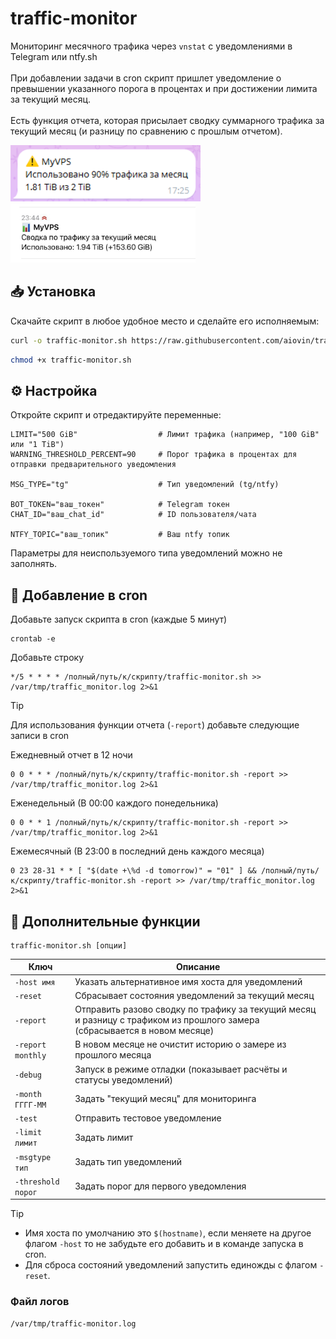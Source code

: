 # traffic-monitor
Мониторинг месячного трафика через `vnstat` с уведомлениями в Telegram или ntfy.sh<br><br>
При добавлении задачи в cron скрипт пришлет уведомление о превышении указанного порога в процентах и при достижении лимита за текущий месяц.<br><br>
Есть функция отчета, которая присылает сводку суммарного трафика за текущий месяц (и разницу по сравнению с прошлым отчетом).

<img src="https://raw.githubusercontent.com/aiovin/traffic-monitor/refs/heads/main/warning.png" height="90px"> <img src="https://raw.githubusercontent.com/aiovin/traffic-monitor/refs/heads/main/report2.jpg" height="95px">

## 📥 Установка

Скачайте скрипт в любое удобное место и сделайте его исполняемым:

```bash
curl -o traffic-monitor.sh https://raw.githubusercontent.com/aiovin/traffic-monitor/refs/heads/main/traffic-monitor.sh
```

```bash
chmod +x traffic-monitor.sh
```

## ⚙️ Настройка

Откройте скрипт и отредактируйте переменные:

```
LIMIT="500 GiB"                  # Лимит трафика (например, "100 GiB" или "1 TiB")
WARNING_THRESHOLD_PERCENT=90     # Порог трафика в процентах для отправки предварительного уведомления

MSG_TYPE="tg"                    # Тип уведомлений (tg/ntfy)

BOT_TOKEN="ваш_токен"            # Telegram токен
CHAT_ID="ваш_chat_id"            # ID пользователя/чата

NTFY_TOPIC="ваш_топик"           # Ваш ntfy топик
```
Параметры для неиспользуемого типа уведомлений можно не заполнять.

## 📅 Добавление в cron
Добавьте запуск скрипта в cron (каждые 5 минут)

```
crontab -e
```

Добавьте строку

```
*/5 * * * * /полный/путь/к/скрипту/traffic-monitor.sh >> /var/tmp/traffic_monitor.log 2>&1
```

> [!TIP]
> Для использования функции отчета (`-report`) добавьте следующие записи в cron
> 
> Ежедневный отчет в 12 ночи
> ```
> 0 0 * * * /полный/путь/к/скрипту/traffic-monitor.sh -report >> /var/tmp/traffic_monitor.log 2>&1
> ```
> Еженедельный (В 00:00 каждого понедельника)
> ```
> 0 0 * * 1 /полный/путь/к/скрипту/traffic-monitor.sh -report >> /var/tmp/traffic_monitor.log 2>&1
> ```
> Ежемесячный (В 23:00 в последний день каждого месяца)
> ```
> 0 23 28-31 * * [ "$(date +\%d -d tomorrow)" = "01" ] && /полный/путь/к/скрипту/traffic-monitor.sh -report >> /var/tmp/traffic_monitor.log 2>&1
> ```

## 🚀 Дополнительные функции

```
traffic-monitor.sh [опции]
```

| Ключ             | Описание                                                              |
| ---------------- | --------------------------------------------------------------------- |
| `-host имя`      | Указать альтернативное имя хоста для уведомлений                    |
| `-reset`         | Сбрасывает состояния уведомлений за текущий месяц  |
| `-report` | Отправить разово сводку по трафику за текущий месяц и разницу с трафиком из прошлого замера (сбрасывается в новом месяце)    |
| `-report monthly` | В новом месяце не очистит историю о замере из прошлого месяца    |
| `-debug`         | Запуск в режиме отладки (показывает расчёты и статусы уведомлений) |
| `-month ГГГГ-ММ` | Задать "текущий месяц" для мониторинга    |
| `-test` | Отправить тестовое уведомление    |
| `-limit лимит` | Задать лимит    |
| `-msgtype тип` | Задать тип уведомлений    |
| `-threshold порог` | Задать порог для первого уведомления    |

> [!TIP]
> - Имя хоста по умолчанию это `$(hostname)`, если меняете на другое флагом `-host` то не забудьте его добавить и в команде запуска в cron.
> - Для сброса состояний уведомлений запустить единожды с флагом `-reset`.

### Файл логов

```
/var/tmp/traffic-monitor.log
```
